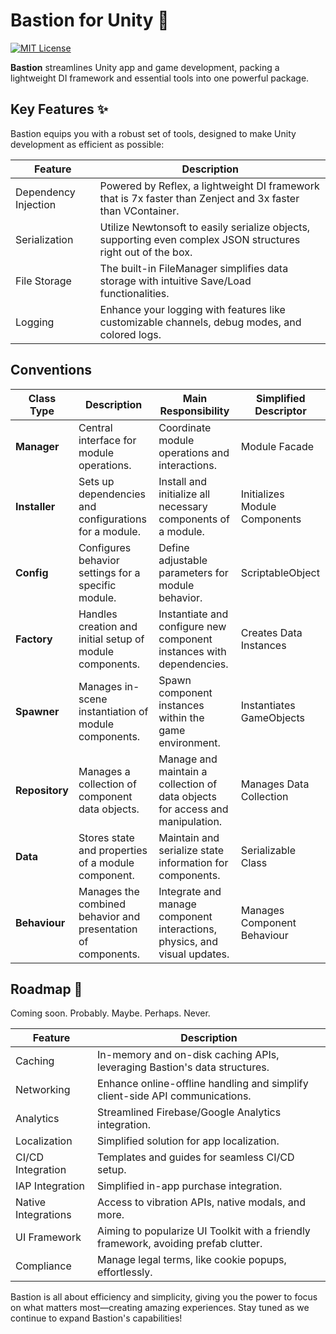 # Bastion for Unity 🏰

[![MIT License](https://img.shields.io/badge/License-MIT-green.svg)](https://choosealicense.com/licenses/mit/)

**Bastion** streamlines Unity app and game development, packing a lightweight DI framework and essential tools into one powerful package.

## Key Features ✨

Bastion equips you with a robust set of tools, designed to make Unity development as efficient as possible:

| Feature              | Description                                                                                                  |
|----------------------|--------------------------------------------------------------------------------------------------------------|
| Dependency Injection | Powered by Reflex, a lightweight DI framework that is 7x faster than Zenject and 3x faster than VContainer. |
| Serialization   | Utilize Newtonsoft to easily serialize objects, supporting even complex JSON structures right out of the box. |
| File Storage | The built-in FileManager simplifies data storage with intuitive Save/Load functionalities.                   |
| Logging     | Enhance your logging with features like customizable channels, debug modes, and colored logs.                |

## Conventions
| **Class Type** | **Description**                                        | **Main Responsibility**                                         | **Simplified Descriptor**        |
|----------------|--------------------------------------------------------|-----------------------------------------------------------------|----------------------------------|
| **Manager**    | Central interface for module operations.               | Coordinate module operations and interactions.                  | Module Facade                    |
| **Installer**  | Sets up dependencies and configurations for a module.  | Install and initialize all necessary components of a module.    | Initializes Module Components    |
| **Config**     | Configures behavior settings for a specific module.    | Define adjustable parameters for module behavior.               | ScriptableObject                 |
| **Factory**    | Handles creation and initial setup of module components.| Instantiate and configure new component instances with dependencies. | Creates Data Instances          |
| **Spawner**    | Manages in-scene instantiation of module components.   | Spawn component instances within the game environment.          | Instantiates GameObjects         |
| **Repository** | Manages a collection of component data objects.        | Manage and maintain a collection of data objects for access and manipulation. | Manages Data Collection         |
| **Data**       | Stores state and properties of a module component.      | Maintain and serialize state information for components.        | Serializable Class               |
| **Behaviour**  | Manages the combined behavior and presentation of components. | Integrate and manage component interactions, physics, and visual updates. | Manages Component Behaviour     |


## Roadmap 🚧

Coming soon. Probably. Maybe. Perhaps. Never.

| Feature                   | Description                                                                 |
|---------------------------|-----------------------------------------------------------------------------|
| Caching                   | In-memory and on-disk caching APIs, leveraging Bastion's data structures.   |
| Networking                | Enhance online-offline handling and simplify client-side API communications.|
| Analytics                 | Streamlined Firebase/Google Analytics integration.                          |
| Localization              | Simplified solution for app localization.                                   |
| CI/CD Integration         | Templates and guides for seamless CI/CD setup.                              |
| IAP Integration           | Simplified in-app purchase integration.                                     |
| Native Integrations       | Access to vibration APIs, native modals, and more.                          |
| UI Framework              | Aiming to popularize UI Toolkit with a friendly framework, avoiding prefab clutter.|
| Compliance                | Manage legal terms, like cookie popups, effortlessly.                       |

Bastion is all about efficiency and simplicity, giving you the power to focus on what matters most—creating amazing experiences. Stay tuned as we continue to expand Bastion's capabilities!
